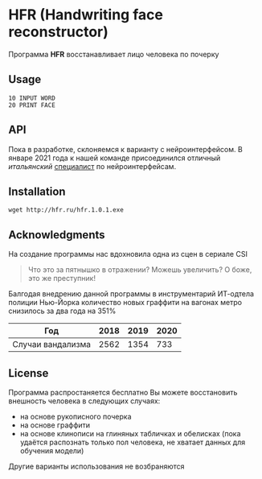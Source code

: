 # HFR (Handwriting face reconstructor)

Программа **HFR** восстанавливает лицо человека по почерку

## Usage

```basic
10 INPUT WORD
20 PRINT FACE
```

## API

Пока в разработке, склоняемся к варианту с нейроинтерфейсом. В январе 2021 года к нашей команде присоединился отличный *итальянский* [специалист](https://ru.wikipedia.org/wiki/%D0%9A%D0%B0%D0%BD%D0%B0%D0%B2%D0%B5%D1%80%D0%BE,_%D0%A1%D0%B5%D1%80%D0%B4%D0%B6%D0%BE) по нейроинтерфейсам.

## Installation

```shell
wget http://hfr.ru/hfr.1.0.1.exe
```

## Acknowledgments

На создание программы нас вдохновила одна из сцен в сериале CSI
> Что это за пятнышко в отражении? Можешь увеличить? О боже, это же преступник!

Балгодая внедрению данной программы в инструментарий ИТ-одтела полиции Нью-Йорка количество новых граффити на вагонах метро снизилось за два года на 351%

Год | 2018 | 2019 | 2020
---|---|---|---
Случаи вандализма | 2562 | 1354 | 733

## License

Программа распростаняется бесплатно
Вы можете восстановить внешность человека в следующих случаях:
* на основе рукописного почерка
* на основе граффити
* на основе клинописи на глиняных табличках и обелисках (пока удаётся распознать только пол человека, не хватает данных для обучения модели)

Другие варианты использования не возбраняются
